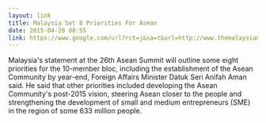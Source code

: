 ```yaml
---
layout: link
title: Malaysia Set 8 Priorities For Asean
date: 2015-04-20 08:55
link: https://www.google.com/url?rct=j&sa=t&url=http://www.themalaysianinsider.com/malaysia/article/malaysia-to-outline-8-priorities-in-asean-statement-bernama&ct=ga&cd=CAIyGjViYmU2NjA0ZDVjOTU4NmY6Y29tOmVuOlNH&usg=AFQjCNHrncnzH8Fb54BCj8t1-o-mwpqPqw
---
```



Malaysia's statement at the 26th Asean Summit will outline some eight priorities for the 10-member bloc, including the establishment of the Asean Community by year-end, Foreign Affairs Minister Datuk Seri Anifah Aman said.
He said that other priorities included developing the Asean Community's post-2015 vision, steering Asean closer to the people and strengthening the development of small and medium entrepreneurs (SME) in the region of some 633 million people.